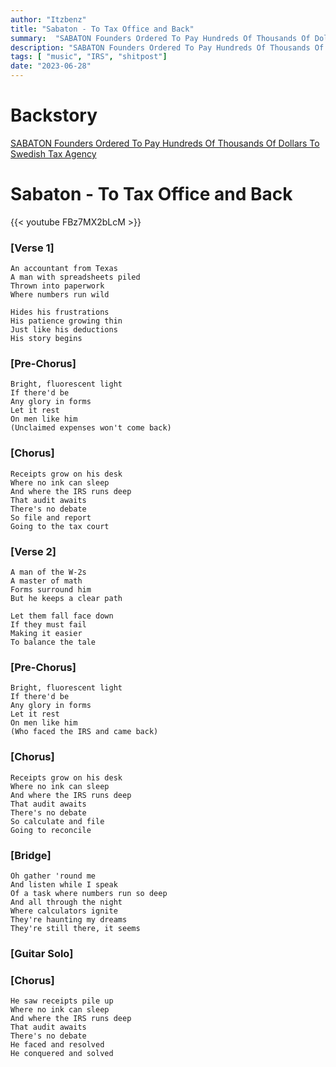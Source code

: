 ```yaml
---
author: "Itzbenz"
title: "Sabaton - To Tax Office and Back"
summary:  "SABATON Founders Ordered To Pay Hundreds Of Thousands Of Dollars To Swedish Tax Agency"
description: "SABATON Founders Ordered To Pay Hundreds Of Thousands Of Dollars To Swedish Tax Agency"
tags: [ "music", "IRS", "shitpost"]
date: "2023-06-28"
---
```


# Backstory

[SABATON Founders Ordered To Pay Hundreds Of Thousands Of Dollars To Swedish Tax Agency](https://blabbermouth.net/news/sabaton-founders-ordered-to-pay-hundreds-of-thousands-of-dollars-to-swedish-tax-agency)

# Sabaton - To Tax Office and Back

{{< youtube FBz7MX2bLcM >}}

### [Verse 1]
```
An accountant from Texas
A man with spreadsheets piled
Thrown into paperwork
Where numbers run wild

Hides his frustrations
His patience growing thin
Just like his deductions
His story begins
```

### [Pre-Chorus]
```
Bright, fluorescent light
If there'd be
Any glory in forms
Let it rest
On men like him
(Unclaimed expenses won't come back)
```

### [Chorus]
```
Receipts grow on his desk
Where no ink can sleep
And where the IRS runs deep
That audit awaits
There's no debate
So file and report
Going to the tax court
```

### [Verse 2]
```
A man of the W-2s
A master of math
Forms surround him
But he keeps a clear path

Let them fall face down
If they must fail
Making it easier
To balance the tale
```

### [Pre-Chorus]
```
Bright, fluorescent light
If there'd be
Any glory in forms
Let it rest
On men like him
(Who faced the IRS and came back)
```
### [Chorus]
```
Receipts grow on his desk
Where no ink can sleep
And where the IRS runs deep
That audit awaits
There's no debate
So calculate and file
Going to reconcile
```
### [Bridge]
```
Oh gather 'round me
And listen while I speak
Of a task where numbers run so deep
And all through the night
Where calculators ignite
They're haunting my dreams
They're still there, it seems
```
### [Guitar Solo]

### [Chorus]
```
He saw receipts pile up
Where no ink can sleep
And where the IRS runs deep
That audit awaits
There's no debate
He faced and resolved
He conquered and solved
```
